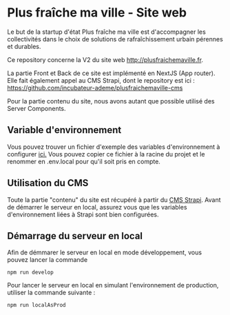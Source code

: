 # Plus fraîche ma ville - Site web

Le but de la startup d'état Plus fraîche ma ville est d'accompagner les collectivités dans le choix de solutions de rafraîchissement urbain pérennes et durables.

Ce repository concerne la V2 du site web http://plusfraichemaville.fr.

La partie Front et Back de ce site est implémenté en NextJS (App router).
Elle fait également appel au CMS Strapi, dont le repository est ici : https://github.com/incubateur-ademe/plusfraichemaville-cms

Pour la partie contenu du site, nous avons autant que possible utilisé des Server Components.

## Variable d'environnement
Vous pouvez trouver un fichier d'exemple des variables d'environnement à configurer [ici.](./.env.dist)
Vous pouvez copier ce fichier à la racine du projet et le renommer en .env.local pour qu'il soit pris en compte.

## Utilisation du CMS
Toute la partie "contenu" du site est récupéré à partir du [CMS Strapi](https://github.com/incubateur-ademe/plusfraichemaville-cms).
Avant de démarrer le serveur en local, assurez vous que les variables d'environnement liées à Strapi sont bien configurées.

## Démarrage du serveur en local

Afin de démmarer le serveur en local en mode développement, vous pouvez lancer la commande

```shell
npm run develop
```

Pour lancer le serveur en local en simulant l'environnement de production, utiliser la commande suivante :
```shell
npm run localAsProd
```

